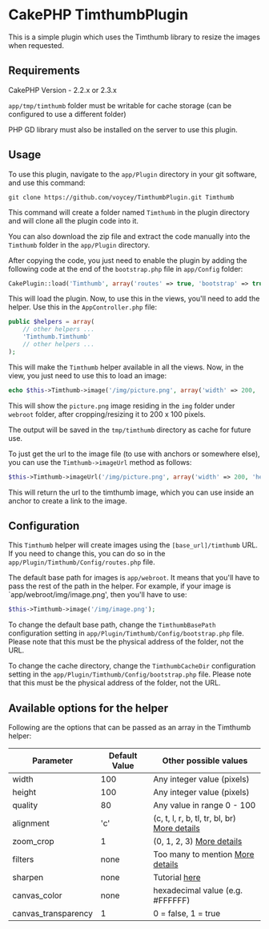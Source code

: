 CakePHP TimthumbPlugin
==============

This is a simple plugin which uses the Timthumb library to resize the images when requested.

## Requirements

CakePHP Version - 2.2.x or 2.3.x

`app/tmp/timthumb` folder must be writable for cache storage (can be configured to use a different folder)

PHP GD library must also be installed on the server to use this plugin.

## Usage

To use this plugin, navigate to the `app/Plugin` directory in your git software, and use this command:

`git clone https://github.com/voycey/TimthumbPlugin.git Timthumb`

This command will create a folder named `Timthumb` in the plugin directory and will clone all the plugin code into it.

You can also download the zip file and extract the code manually into the `Timthumb` folder in the `app/Plugin` directory.

After copying the code, you just need to enable the plugin by adding the following code at the end of the `bootstrap.php` file in `app/Config` folder:

```php
CakePlugin::load('Timthumb', array('routes' => true, 'bootstrap' => true));
```

This will load the plugin. Now, to use this in the views, you'll need to add the helper. Use this in the `AppController.php` file:

```php
public $helpers = array(
	// other helpers ...
	'Timthumb.Timthumb'
	// other helpers ...
);
```

This will make the `Timthumb` helper available in all the views. Now, in the view, you just need to use this to load an image:

```php
echo $this->Timthumb->image('/img/picture.png', array('width' => 200, 'height' => 100));
```

This will show the `picture.png` image residing in the `img` folder under `webroot` folder, after cropping/resizing it to 200 x 100 pixels.

The output will be saved in the `tmp/timthumb` directory as cache for future use.

To just get the url to the image file (to use with anchors or somewhere else), you can use the `Timthumb->imageUrl` method as follows:

```php
$this->Timthumb->imageUrl('/img/picture.png', array('width' => 200, 'height' => 100));
```

This will return the url to the timthumb image, which you can use inside an anchor to create a link to the image.

## Configuration

This `Timthumb` helper will create images using the `[base_url]/timthumb` URL. If you need to change this, you can do so in the `app/Plugin/Timthumb/Config/routes.php` file.

The default base path for images is `app/webroot`. It means that you'll have to pass the rest of the path in the helper. For example, if your image is `app/webroot/img/image.png', then you'll have to use:

```php
$this->Timthumb->image('/img/image.png');
```

To change the default base path, change the `TimthumbBasePath` configuration setting in `app/Plugin/Timthumb/Config/bootstrap.php` file. Please note that this must be the physical address of the folder, not the URL.

To change the cache directory, change the `TimthumbCacheDir` configuration setting in the `app/Plugin/Timthumb/Config/bootstrap.php` file. Please note that this must be the physical address of the folder, not the URL.

## Available options for the helper

Following are the options that can be passed as an array in the Timthumb helper:

| Parameter | Default Value | Other possible values |
| --- | --- | --- |
| width | 100 | Any integer value (pixels) |
| height | 100 | Any integer value (pixels) |
| quality | 80 | Any value in range 0 - 100 |
| alignment | 'c' | (c, t, l, r, b, tl, tr, bl, br) [More details](http://www.binarymoon.co.uk/2010/08/timthumb-part-4-moving-crop-location/) |
| zoom_crop | 1 | (0, 1, 2, 3) [More details](http://www.binarymoon.co.uk/2011/03/timthumb-proportional-scaling-security-improvements/) |
| filters | none | Too many to mention [More details](http://www.binarymoon.co.uk/2010/08/timthumb-image-filters/) |
| sharpen | none | Tutorial [here](http://www.binarymoon.co.uk/2010/08/timthumb-image-filters/) |
| canvas_color | none | hexadecimal value (e.g. #FFFFFF) |
| canvas_transparency | 1 | 0 = false, 1 = true |
